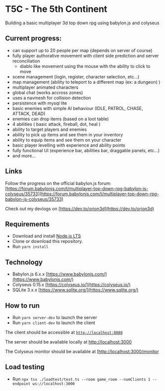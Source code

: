 # T5C - The 5th Continent
Building a basic multiplayer 3d top down rpg using babylon.js and colyseus

## Current progress:
- can support up to 20 people per map (depends on server of course)
- fully player authorative movement with client side prediction and server reconciliation
  - diablo like movement using the mouse with the ability to click to move
- scene management (login, register, character selection, etc...)
- map management (ability to teleport to a different map (ex: a dungeon) )
- multiplayer animated characters
- global chat (works accross zones)
- uses a navmesh for collision detection
- persistence with mysql lite
- basic enemies with simple AI behaviour (IDLE, PATROL, CHASE, ATTACK, DEAD)
- enemies can drop items (based on a loot table)
- 4 abilities ( basic attack, fireball, dot, heal )
- ability to target players and enemies
- ability to pick up items and see them in your inventory
- ability to equip items and see them on your character
- basic player levelling with experience and ability points
- fully functional UI (experience bar, abilities bar, draggable panels, etc...)
- and more... 

## Links
Follow the progress on the official babylon.js forum: [https://forum.babylonjs.com/t/multiplayer-top-down-rpg-babylon-js-colyseus/35733](https://forum.babylonjs.com/t/multiplayer-top-down-rpg-babylon-js-colyseus/35733)

Check out my devlogs on [https://dev.to/orion3d](https://dev.to/orion3d)

## Requirements
- Download and install [Node.js LTS](https://nodejs.org/en/download/)
- Clone or download this repository.
- Run `yarn install`

## Technology
- Babylon.js 6.x.x [https://www.babylonjs.com/](https://www.babylonjs.com/)
- Colyseus 0.15.x [https://colyseus.io/](https://colyseus.io/)
- SQLite 3.x.x [https://www.sqlite.org/](https://www.sqlite.org/)

## How to run
- Run `yarn server-dev` to launch the server
- Run `yarn client-dev` to launch the client

The client should be accessible at [`http://localhost:8080`](http://localhost:8080)

The server should be available locally at [http://localhost:3000](http://localhost:3000)

The Colyseus monitor should be available at [[http://localhost:3000/monitor](http://localhost:3000/monitor)

## Load testing
- Run `npx tsx ./loadtest/test.ts --room game_room --numClients 1 --endpoint ws://localhost:3000`
